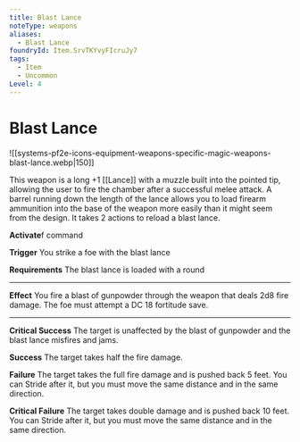 ```yaml
---
title: Blast Lance
noteType: weapons
aliases:
  - Blast Lance
foundryId: Item.SrvTKYvyFIcruJy7
tags:
  - Item
  - Uncommon
Level: 4
---
```


# Blast Lance
![[systems-pf2e-icons-equipment-weapons-specific-magic-weapons-blast-lance.webp|150]]

This weapon is a long +1 [[Lance]] with a muzzle built into the pointed tip, allowing the user to fire the chamber after a successful melee attack. A barrel running down the length of the lance allows you to load firearm ammunition into the base of the weapon more easily than it might seem from the design. It takes 2 actions to reload a blast lance.

**Activate**f command

**Trigger** You strike a foe with the blast lance

**Requirements** The blast lance is loaded with a round

* * *

**Effect** You fire a blast of gunpowder through the weapon that deals 2d8 fire damage. The foe must attempt a DC 18 fortitude save.

* * *

**Critical Success** The target is unaffected by the blast of gunpowder and the blast lance misfires and jams.

**Success** The target takes half the fire damage.

**Failure** The target takes the full fire damage and is pushed back 5 feet. You can Stride after it, but you must move the same distance and in the same direction.

**Critical Failure** The target takes double damage and is pushed back 10 feet. You can Stride after it, but you must move the same distance and in the same direction.
